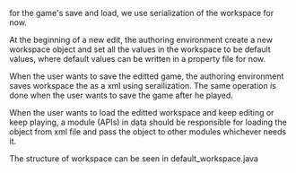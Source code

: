 for the game's save and load, we use serialization of the workspace for now.

At the beginning of a new edit, the authoring environment create a new workspace object and set all the values in the workspace to be default values, where default values can be written in a property file for now.

When the user wants to save the editted game, the authoring environment saves workspace the as a xml using serailization. The same operation is done when the user wants to save the game after he played.

When the user wants to load the editted workspace and keep editing or keep playing, a module (APIs) in data should be responsible for loading the object from xml file and pass the object to other modules whichever needs it.

The structure of workspace can be seen in default_workspace.java